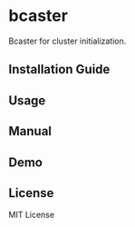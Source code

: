 # bcaster
Bcaster for cluster initialization.


## Installation Guide

## Usage

## Manual

## Demo

## License
MIT License
